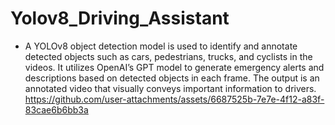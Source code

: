 # Yolov8_Driving_Assistant
- A YOLOv8 object detection model is used to identify and annotate detected objects such as cars, pedestrians, trucks, and cyclists in the videos. It utilizes OpenAI’s GPT model to generate emergency alerts and descriptions based on detected objects in each frame. The output is an annotated video that visually conveys important information to drivers.
https://github.com/user-attachments/assets/6687525b-7e7e-4f12-a83f-83cae6b6bb3a

